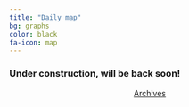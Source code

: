 ```yaml
---
title: "Daily map"
bg: graphs
color: black
fa-icon: map
---
```

### Under construction, will be back soon!
<!-- ## Today's maps
// #### **Note:** Click on the image to load the high resolution map

// <h1 style="text-align: center">Total confirmed cases</h1>
// <p style="text-align: center"><a href="https://twitter.com/amasaesle/status/1256674462390312960/photo/1" target="_blank"><img width="350" height="400" src="https://i.postimg.cc/Zn9rg1VN/image.png"/></a></p> 
 
 ---------------------------------------------------------
 
// <h1 style="text-align: center">Recovered, Hospitalized, and deceased</h1>
// <p style="text-align: center"><a href='https://twitter.com/amasaesle/status/1256674582175440896/photo/1' target='_blank'><img width="500" height="350" src='https://i.postimg.cc/VNkQtRKT/image.png' border='0' alt='RHD'/></a></p> -->

<p style="text-align: center"><a class="button2" href="https://elseasama.github.io/chcovid19/archives.html">Archives</a></p>
